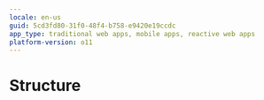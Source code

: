 ```yaml
---
locale: en-us
guid: 5cd3fd80-31f0-48f4-b758-e9420e19ccdc
app_type: traditional web apps, mobile apps, reactive web apps
platform-version: o11
---
```


# Structure
